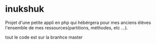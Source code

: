 # inukshuk

Projet d'une petite appli en php qui hébérgera pour mes anciens élèves l'ensemble de mes ressources(partitions, méthodes, etc ...).

tout le code est sur la branhce master
